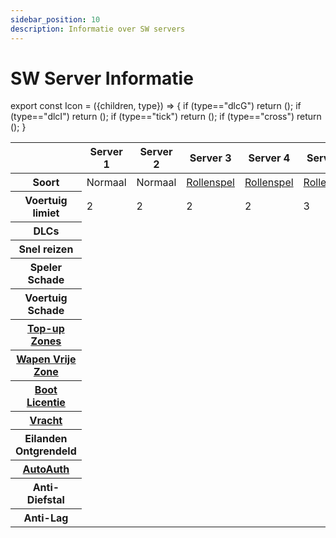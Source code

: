 ```yaml
---
sidebar_position: 10
description: Informatie over SW servers
---
```



# SW Server Informatie

export const Icon = ({children, type}) => {
  if (type=="dlcG") return (<i class="fa-solid fa-gun text-warning" title="Weapon DLC"></i>);
  if (type=="dlcI") return (<i class="fa-solid fa-industry text-warning" title="Industrial DLC"></i>);
  if (type=="tick") return (<i class="fas fa-fw fa-check-circle text-success" title="Yes"></i>);
  if (type=="cross") return (<i class="fas fa-times-circle text-danger" title="No"></i>);
}

<table>
<thead>
    <tr>
        <th scope="col"></th>
        <th scope="col">Server 1</th>
        <th scope="col">Server 2</th>
        <th scope="col">Server 3</th>
        <th scope="col">Server 4</th>
        <th scope="col">Server 5</th>
        <th scope="col">Server 6</th>
    </tr>
</thead>
<tbody>
<tr>
    <th scope="row">Soort</th>
    <td class="text-center">Normaal</td>
    <td class="text-center">Normaal</td>
    <td class="text-center"><a href="/category/hrp">Rollenspel</a></td>
    <td class="text-center"><a href="/category/hrp">Rollenspel</a></td>
    <td class="text-center"><a href="/category/hrp">Rollenspel</a></td>
    <td class="text-center"><a href="/stormworks/trainserver">Treinen</a></td>
</tr>
<tr>
    <th scope="row">Voertuig limiet</th>
    <td class="text-center">2</td>
    <td class="text-center">2</td>
    <td class="text-center">2</td>
    <td class="text-center">2</td>
    <td class="text-center">3</td>
    <td class="text-center">3</td>
</tr>
<tr>
    <th scope="row">DLCs</th>
    <td class="text-center"></td>
    <td class="text-center"><Icon type="dlcG"></Icon> <Icon type="dlcI"></Icon></td>
    <td class="text-center"><Icon type="dlcG"></Icon></td>
    <td class="text-center"></td>
    <td class="text-center"></td>
    <td class="text-center"></td>
</tr>
<tr>
    <th scope="row">Snel reizen</th>
    <td class="text-center"><Icon type="tick"></Icon></td>
    <td class="text-center"><Icon type="tick"></Icon></td>
    <td class="text-center"><Icon type="cross"></Icon></td>
    <td class="text-center"><Icon type="cross"></Icon></td>
    <td class="text-center"><Icon type="cross"></Icon></td>
    <td class="text-center"><Icon type="cross"></Icon></td>
</tr>
<tr>
    <th scope="row">Speler Schade</th>
    <td class="text-center"><Icon type="tick"></Icon></td>
    <td class="text-center"><Icon type="tick"></Icon></td>
    <td class="text-center"><Icon type="tick"></Icon></td>
    <td class="text-center"><Icon type="tick"></Icon></td>
    <td class="text-center"><Icon type="tick"></Icon></td>
    <td class="text-center"><Icon type="tick"></Icon></td>
</tr>
<tr>
    <th scope="row">Voertuig Schade</th>
    <td class="text-center"><Icon type="cross"></Icon></td>
    <td class="text-center"><Icon type="tick"></Icon></td>
    <td class="text-center"><Icon type="tick"></Icon></td>
    <td class="text-center"><Icon type="tick"></Icon></td>
    <td class="text-center"><Icon type="tick"></Icon></td>
    <td class="text-center"><Icon type="tick"></Icon></td>
</tr>
<tr>
    <th scope="row"><a href="/stormworks/topup-zone">Top-up Zones</a></th>
    <td class="text-center"><Icon type="tick"></Icon></td>
    <td class="text-center"><Icon type="tick"></Icon></td>
    <td class="text-center"><Icon type="cross"></Icon></td>
    <td class="text-center"><Icon type="cross"></Icon></td>
    <td class="text-center"><Icon type="cross"></Icon></td>
    <td class="text-center"><Icon type="cross"></Icon></td>
</tr>
<tr>
    <th scope="row"><a href="/stormworks/no-fire-zone">Wapen Vrije Zone</a></th>
    <td class="text-center"><Icon type="cross"></Icon></td>
    <td class="text-center"><Icon type="tick"></Icon></td>
    <td class="text-center"><Icon type="tick"></Icon></td>
    <td class="text-center"><Icon type="cross"></Icon></td>
    <td class="text-center"><Icon type="cross"></Icon></td>
    <td class="text-center"><Icon type="cross"></Icon></td>
</tr>
<tr>
    <th scope="row"><a href="/stormworks/boats">Boot Licentie</a></th>
    <td class="text-center"><Icon type="tick"></Icon></td>
    <td class="text-center"><Icon type="tick"></Icon></td>
    <td class="text-center"><Icon type="tick"></Icon></td>
    <td class="text-center"><Icon type="cross"></Icon></td>
    <td class="text-center"><Icon type="cross"></Icon></td>
    <td class="text-center"><Icon type="cross"></Icon></td>
</tr>
<tr>
    <th scope="row"><a href="/stormworks/HRP/cargo-oil">Vracht</a></th>
    <td class="text-center"><Icon type="cross"></Icon></td>
    <td class="text-center"><Icon type="cross"></Icon></td>
    <td class="text-center"><Icon type="tick"></Icon></td>
    <td class="text-center"><Icon type="tick"></Icon></td>
    <td class="text-center"><Icon type="tick"></Icon></td>
    <td class="text-center"><Icon type="cross"></Icon></td>
</tr>
<tr>
    <th scope="row">Eilanden Ontgrendeld</th>
    <td class="text-center"><Icon type="tick"></Icon></td>
    <td class="text-center"><Icon type="tick"></Icon></td>
    <td class="text-center"><Icon type="tick"></Icon></td>
    <td class="text-center"><Icon type="tick"></Icon></td>
    <td class="text-center"><Icon type="tick"></Icon></td>
    <td class="text-center"><Icon type="tick"></Icon></td>
</tr>
<tr>
    <th scope="row"><a href="/stormworks/HRP/cargo-oil">AutoAuth</a></th>
    <td class="text-center"><Icon type="tick"></Icon></td>
    <td class="text-center"><Icon type="tick"></Icon></td>
    <td class="text-center"><Icon type="tick"></Icon></td>
    <td class="text-center"><Icon type="tick"></Icon></td>
    <td class="text-center"><Icon type="tick"></Icon></td>
    <td class="text-center"><Icon type="tick"></Icon></td>
</tr>
<tr>
    <th scope="row">Anti-Diefstal</th>
    <td class="text-center"><Icon type="tick"></Icon></td>
    <td class="text-center"><Icon type="tick"></Icon></td>
    <td class="text-center"><Icon type="tick"></Icon></td>
    <td class="text-center"><Icon type="tick"></Icon></td>
    <td class="text-center"><Icon type="tick"></Icon></td>
    <td class="text-center"><Icon type="tick"></Icon></td>
</tr>
<tr>
    <th scope="row">Anti-Lag</th>
    <td class="text-center"><Icon type="tick"></Icon></td>
    <td class="text-center"><Icon type="tick"></Icon></td>
    <td class="text-center"><Icon type="tick"></Icon></td>
    <td class="text-center"><Icon type="tick"></Icon></td>
    <td class="text-center"><Icon type="tick"></Icon></td>
    <td class="text-center"><Icon type="tick"></Icon></td>
</tr>
</tbody>
</table>


